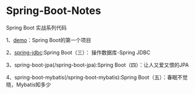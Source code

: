 # Spring-Boot-Notes
Spring Boot 实战系列代码

1、[demo](/demo)：Spring Boot的第一个项目

2、[spring-jdbc](/spring_jdbc):Spring Boot（三）： 操作数据库-Spring JDBC

3、spring-boot-jpa(/spring-boot-jpa):Spring Boot（四）：让人又爱又恨的JPA

4、spring-boot-mybatis(/spring-boot-mybatis):Spring Boot（五）：春眠不觉晓，Mybatis知多少


